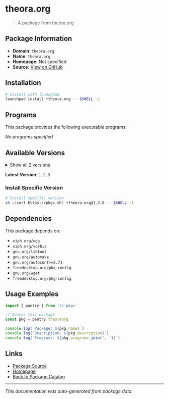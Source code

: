 # theora.org

> A package from theora.org

## Package Information

- **Domain**: `theora.org`
- **Name**: `theora.org`
- **Homepage**: Not specified
- **Source**: [View on GitHub](https://github.com/pkgxdev/pantry/tree/main/projects/theora.org/package.yml)

## Installation

```bash
# Install with launchpad
launchpad install +theora.org -- $SHELL -i
```

## Programs

This package provides the following executable programs:

*No programs specified*

## Available Versions

<details>
<summary>Show all 2 versions</summary>

- `1.2.0`, `1.1.1`

</details>

**Latest Version**: `1.2.0`

### Install Specific Version

```bash
# Install specific version
sh <(curl https://pkgx.sh) +theora.org@1.2.0 -- $SHELL -i
```

## Dependencies

This package depends on:

- `xiph.org/ogg`
- `xiph.org/vorbis`
- `gnu.org/libtool`
- `gnu.org/automake`
- `gnu.org/autoconf>=2.71`
- `freedesktop.org/pkg-config`
- `gnu.org/wget`
- `freedesktop.org/pkg-config`

## Usage Examples

```typescript
import { pantry } from 'ts-pkgx'

// Access this package
const pkg = pantry.theoraorg

console.log(`Package: ${pkg.name}`)
console.log(`Description: ${pkg.description}`)
console.log(`Programs: ${pkg.programs.join(', ')}`)
```

## Links

- [Package Source](https://github.com/pkgxdev/pantry/tree/main/projects/theora.org/package.yml)
- [Homepage](#)
- [Back to Package Catalog](../package-catalog.md)

---

*This documentation was auto-generated from package data.*
